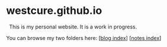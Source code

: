 # westcure.github.io 
&nbsp; This is my personal website. It is a work in progress.

You can browse my two folders here:
[[blog index]]
[[notes index]]


[//begin]: # "Autogenerated link references for markdown compatibility"
[blog index]: <docs/blog index.md> "Blog"
[notes index]: <docs/notes index.md> "notes index"
[//end]: # "Autogenerated link references"
